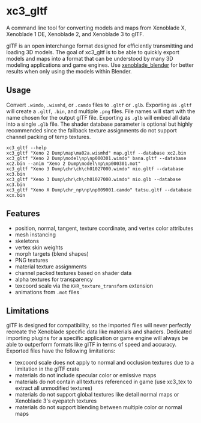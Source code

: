 # xc3_gltf
A command line tool for converting models and maps from Xenoblade X, Xenoblade 1 DE, Xenoblade 2, and Xenoblade 3 to glTF.

glTF is an open interchange format designed for efficiently transmitting and loading 3D models. The goal of xc3_gltf is to be able to quickly export models and maps into a format that can be understood by many 3D modeling applications and game engines. Use [xenoblade_blender](https://github.com/ScanMountGoat/xenoblade_blender) for better results when only using the models within Blender.

## Usage
Convert `.wimdo`, `.wismhd`, or `.camdo` files to `.gltf` or `.glb`. Exporting as `.gltf` will create a `.gltf`, `.bin`, and multiple `.png` files. File names will start with the name chosen for the output glTF file. Exporting as `.glb` will embed all data into a single `.glb` file. The shader database parameter is optional but highly recommended since the fallback texture assignments do not support channel packing of temp textures. 

`xc3_gltf --help`  
`xc3_gltf "Xeno 2 Dump\map\ma02a.wismhd" map.gltf --database xc2.bin`  
`xc3_gltf "Xeno 2 Dump\model\np\np000301.wimdo" bana.gltf --database xc2.bin --anim "Xeno 2 Dump\model\np\np000301.mot"`    
`xc3_gltf "Xeno 3 Dump\chr\ch\ch01027000.wimdo" mio.gltf --database xc3.bin`  
`xc3_gltf "Xeno 3 Dump\chr\ch\ch01027000.wimdo" mio.glb --database xc3.bin`  
`xc3_gltf "Xeno X Dump\chr_np\np\np009001.camdo" tatsu.gltf --database xcx.bin`    

## Features
* position, normal, tangent, texture coordinate, and vertex color attributes
* mesh instancing
* skeletons
* vertex skin weights
* morph targets (blend shapes)
* PNG textures
* material texture assignments
* channel packed textures based on shader data
* alpha textures for transparency
* texcoord scale via the `KHR_texture_transform` extension
* animations from `.mot` files

## Limitations
glTF is designed for compatibility, so the imported files will never perfectly recreate the Xenoblade specific data like materials and shaders. Dedicated importing plugins for a specific application or game engine will always be able to outperform formats like glTF in terms of speed and accuracy. Exported files have the following limitations:

* texcoord scale does not apply to normal and occlusion textures due to a limitation in the glTF crate
* materials do not include specular color or emissive maps
* materials do not contain all textures referenced in game (use xc3_tex to extract all unmodified textures)
* materials do not support global textures like detail normal maps or Xenoblade 3's eyepatch textures
* materials do not support blending between multiple color or normal maps